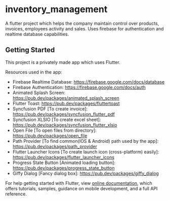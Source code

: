 # inventory_management

A flutter project which helps the company maintain control over products, invoices, employees activity and sales. Uses firebase for authentication and realtime database capabilities.

## Getting Started

This project is a privately made app which uses Flutter.

Resources used in the app:

- Firebase Realtime Database: https://firebase.google.com/docs/database
- Firebase Authentication: https://firebase.google.com/docs/auth
- Animated Splash Screen: https://pub.dev/packages/animated_splash_screen
- Flutter Toast: https://pub.dev/packages/fluttertoast
- Syncfusion PDF [To create invoice]: https://pub.dev/packages/syncfusion_flutter_pdf
- Syncfusion XLSIO [To create excel sheet]: https://pub.dev/packages/syncfusion_flutter_xlsio
- Open File [To open files from directory]: https://pub.dev/packages/open_file
- Path Provider [To find common(IOS & Android) path used by the app]: https://pub.dev/packages/path_provider
- Flutter Launcher Icons [To create launch icon (cross-platform) easily]: https://pub.dev/packages/flutter_launcher_icons
- Progress State Button [Animated loading button]: https://pub.dev/packages/progress_state_button
- Giffy Dialog [Fancy dialog box]: https://pub.dev/packages/giffy_dialog  

For help getting started with Flutter, view
[online documentation](https://flutter.dev/docs), which offers tutorials,
samples, guidance on mobile development, and a full API reference.

